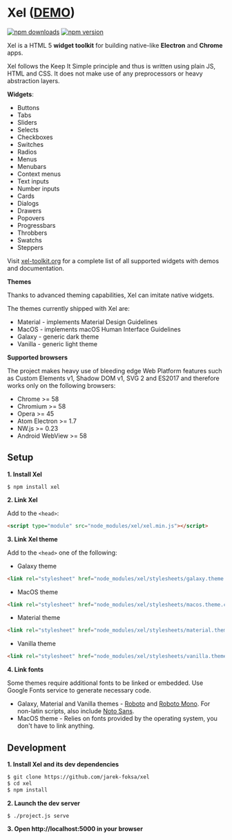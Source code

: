 
# Xel ([DEMO](https://xel-toolkit.org))

[![npm downloads](http://img.shields.io/npm/dt/xel.svg)](https://www.npmjs.org/package/xel)
[![npm version](https://img.shields.io/npm/v/xel.svg)](https://www.npmjs.org/package/xel)

Xel is a HTML 5 **widget toolkit** for building native-like **Electron** and **Chrome** apps.

Xel follows the Keep It Simple principle and thus is written using plain JS, HTML and CSS. It does not make use of
any preprocessors or heavy abstraction layers.

**Widgets**:

- Buttons
- Tabs
- Sliders
- Selects
- Checkboxes
- Switches
- Radios
- Menus
- Menubars
- Context menus
- Text inputs
- Number inputs
- Cards
- Dialogs
- Drawers
- Popovers
- Progressbars
- Throbbers
- Swatchs
- Steppers

Visit [xel-toolkit.org](https://xel-toolkit.org) for a complete list of all supported widgets with demos and
documentation.

**Themes**

Thanks to advanced theming capabilities, Xel can imitate native widgets.

The themes currently shipped with Xel are:
- Material - implements Material Design Guidelines
- MacOS - implements macOS Human Interface Guidelines
- Galaxy - generic dark theme
- Vanilla - generic light theme

**Supported browsers**

The project makes heavy use of bleeding edge Web Platform features such as Custom Elements v1, Shadow DOM v1, SVG 2 and ES2017 and therefore works only on the following browsers:

* Chrome >= 58
* Chromium >= 58
* Opera >= 45
* Atom Electron >= 1.7
* NW.js >= 0.23
* Android WebView >= 58

## Setup

**1. Install Xel**

```
$ npm install xel
```

**2. Link Xel**

Add to the `<head>`:

```html
<script type="module" src="node_modules/xel/xel.min.js"></script>
```

**3. Link Xel theme**

Add to the `<head>` one of the following:

- Galaxy theme

```html
<link rel="stylesheet" href="node_modules/xel/stylesheets/galaxy.theme.css">
```

- MacOS theme

```html
<link rel="stylesheet" href="node_modules/xel/stylesheets/macos.theme.css">
```

- Material theme

```html
<link rel="stylesheet" href="node_modules/xel/stylesheets/material.theme.css">
```

- Vanilla theme

```html
<link rel="stylesheet" href="node_modules/xel/stylesheets/vanilla.theme.css">
```

**4. Link fonts**

Some themes require additional fonts to be linked or embedded. Use Google Fonts service to generate necessary code.

- Galaxy, Material and Vanilla themes - [Roboto](https://fonts.google.com/specimen/Roboto) and [Roboto Mono](https://fonts.google.com/specimen/Roboto+Mono). For non-latin scripts, also include [Noto Sans](https://fonts.google.com/specimen/Noto+Sans).
- MacOS theme - Relies on fonts provided by the operating system, you don't have to link anything.

## Development

**1. Install Xel and its dev dependencies**

```bash
$ git clone https://github.com/jarek-foksa/xel
$ cd xel
$ npm install
```

**2. Launch the dev server**

```bash
$ ./project.js serve
```

**3. Open http://localhost:5000 in your browser**
